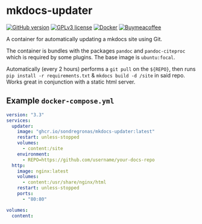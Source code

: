 # mkdocs-updater
[![GitHub version](https://badge.fury.io/gh/Naereen%2FStrapDown.js.svg)](https://github.com/sondregronas/mkdocs-updater/)
[![GPLv3 license](https://img.shields.io/badge/License-GPLv3-blue.svg)](http://perso.crans.org/besson/LICENSE.html)
[![Docker](https://badgen.net/badge/icon/docker?icon=docker&label)](https://hub.docker.com/r/sondregronas/mkdocs-updater)
[![Buymeacoffee](https://badgen.net/badge/icon/buymeacoffee?icon=buymeacoffee&label)](https://www.buymeacoffee.com/u92RMis)

A container for automatically updating a mkdocs site using Git.

The container is bundles with the packages `pandoc` and `pandoc-citeproc` which is required by some plugins. The base image is `ubuntu:focal`.

Automatically (every 2 hours) performs a `git pull` on the `${REPO}`, then runs `pip install -r requirements.txt` & `mkdocs build -d /site` in said repo. Works great in conjunction with a static html server.

## Example `docker-compose.yml`
```yaml
version: "3.3"
services:
  updater:
    image: "ghcr.io/sondregronas/mkdocs-updater:latest"
    restart: unless-stopped
    volumes:
      - content:/site
    environment:
      - REPO=https://github.com/username/your-docs-repo
  http:
    image: nginx:latest
    volumes:
      - content:/usr/share/nginx/html
    restart: unless-stopped
    ports:
      - "80:80"

volumes:
  content:
```
